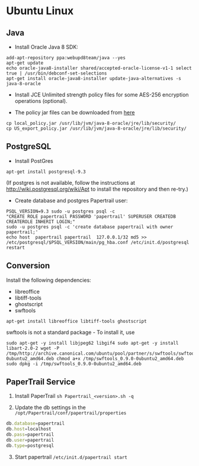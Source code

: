 # Ubuntu Linux

## Java

*  Install Oracle Java 8 SDK:
```shell
add-apt-repository ppa:webupd8team/java --yes   
apt-get update   
echo oracle-java8-installer shared/accepted-oracle-license-v1-1 select true | /usr/bin/debconf-set-selections
apt-get install oracle-java8-installer update-java-alternatives -s java-8-oracle  
```

*  Install JCE Unlimited strength policy files for some AES-256 encryption operations (optional).

*  The policy jar files can be downloaded from [here](http://www.oracle.com/technetwork/java/javase/downloads/jce8-download-2133166.html)
```shell
cp local_policy.jar /usr/lib/jvm/java-8-oracle/jre/lib/security/
cp US_export_policy.jar /usr/lib/jvm/java-8-oracle/jre/lib/security/ 
```


## PostgreSQL 

*  Install PostGres 

```shell
apt-get install postgresql-9.3
```

(If postgres is not available, follow the instructions at http://wiki.postgresql.org/wiki/Apt to install the repository and then re-try.)

*  Create database and postgres Papertrail user:

```shell
PSQL_VERSION=9.3 sudo -u postgres psql -c 
"CREATE ROLE papertrail PASSWORD 'papertrail' SUPERUSER CREATEDB CREATEROLE INHERIT LOGIN;"   
sudo -u postgres psql -c 'create database papertrail with owner papertrail;'  
echo host  papertrail papertrail  127.0.0.1/32 md5 >> /etc/postgresql/$PSQL_VERSION/main/pg_hba.conf /etc/init.d/postgresql restart
```

## Conversion

Install the following dependencies:

*  libreoffice
*  libtiff-tools
*  ghostscript
*  swftools

```shell
apt-get install libreoffice libtiff-tools ghostscript
```

swftools is not a standard package - To install it, use
```shell
sudo apt-get -y install libjpeg62 libgif4 sudo apt-get -y install libart-2.0-2 wget -P /tmp/http://archive.canonical.com/ubuntu/pool/partner/s/swftools/swftools_0.9.0-0ubuntu2_amd64.deb chmod a+x /tmp/swftools_0.9.0-0ubuntu2_amd64.deb sudo dpkg -i /tmp/swftools_0.9.0-0ubuntu2_amd64.deb
```

## PaperTrail Service

1) Install PaperTrail
`sh Papertrail_<version>.sh -q`

2) Update the db settings in the `/opt/Papertrail/conf/papertrail/properties`

```javascript
db.database=papertrail
db.host=localhost
db.pass=papertrail
db.user=papertrail
db.type=postgresql
```

3) Start papertrail
`/etc/init.d/papertrail start`

